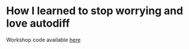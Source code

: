 # How I learned to stop worrying and love autodiff

Workshop code available [here](https://colab.research.google.com/drive/11-BJmkQAQflMmLkd4WUH8xIzx0qXzOeX?usp=sharing)
